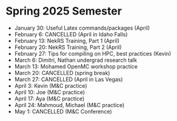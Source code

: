# Spring 2025 Semester

- January 30: Useful Latex commands/packages (April)
- February 6: CANCELLED (April in Idaho Falls)
- February 13: NekRS Training, Part 1 (April)
- February 20: NekRS Training, Part 2 (April)
- February 27: Tips for compiling on HPC, best practices (Kevin)
- March 6: Dimitri, Nathan undergrad research talk
- March 13: Mohamed OpenMC workshop practice
- March 20: CANCELLED (spring break)
- March 27: CANCELLED (April in Las Vegas)
- April 3: Kevin (M&C practice)
- April 10: Joe (M&C practice)
- April 17: Aya (M&C practice)
- April 24: Mahmoud, Michael (M&C practice)
- May 1: CANCELLED (M&C Conference)

